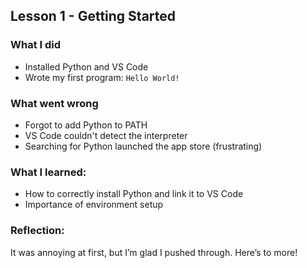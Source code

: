 ## Lesson 1 - Getting Started



### What I did
- Installed Python and VS Code
- Wrote my first program: `Hello World!`

### What went wrong
- Forgot to add Python to PATH
- VS Code couldn't detect the interpreter
- Searching for Python launched the app store (frustrating)

### What I learned:
- How to correctly install Python and link it to VS Code
- Importance of environment setup

### Reflection:

It was annoying at first, but I’m glad I pushed through. Here’s to more!

